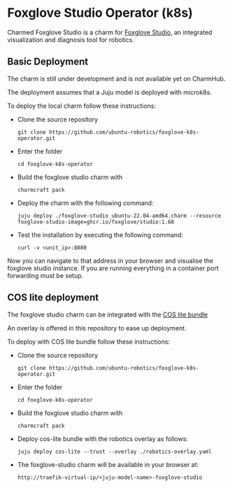 # Foxglove Studio Operator (k8s)

Charmed Foxglove Studio is a charm for [Foxglove Studio](https://github.com/foxglove/studio), an integrated visualization and diagnosis tool for robotics.

## Basic Deployment

The charm is still under development and is not available yet on CharmHub.

The deployment assumes that a Juju model is deployed with microk8s.

To deploy the local charm follow these instructions:

- Clone the source repository
  
  ```
  git clone https://github.com/ubuntu-robotics/foxglove-k8s-operator.git
  ```

- Enter the folder

  ```
  cd foxglove-k8s-operator
  ```

- Build the foxglove studio charm with

  ```
  charmcraft pack
  ```

- Deploy the charm with the following command:

  ```
  juju deploy ./foxglove-studio_ubuntu-22.04-amd64.charm --resource foxglove-studio-image=ghcr.io/foxglove/studio:1.68
  ```

- Test the installation by executing the following command:

  ```
  curl -v <unit_ip>:8080
  ```

Now you can navigate to that address in your browser and visualise the foxglove studio instance. If you are running everything in a container port forwarding must be setup.


## COS lite deployment

The foxglove studio charm can be integrated with the [COS lite bundle](https://github.com/canonical/cos-lite-bundle)

An overlay is offered in this repository to ease up deployment.

To deploy with COS lite bundle follow these instructions:

- Clone the source repository

  ```
  git clone https://github.com/ubuntu-robotics/foxglove-k8s-operator.git
  ```

- Enter the folder

  ```
  cd foxglove-k8s-operator
  ```

- Build the foxglove studio charm with

  ```
  charmcraft pack
  ```

- Deploy cos-lite bundle with the robotics overlay as follows:

  ```
  juju deploy cos-lite --trust --overlay ./robotics-overlay.yaml
  ```

- The foxglove-studio charm will be available in your browser at:

  ```
  http://traefik-virtual-ip/<juju-model-name>-foxglove-studio
  ```
